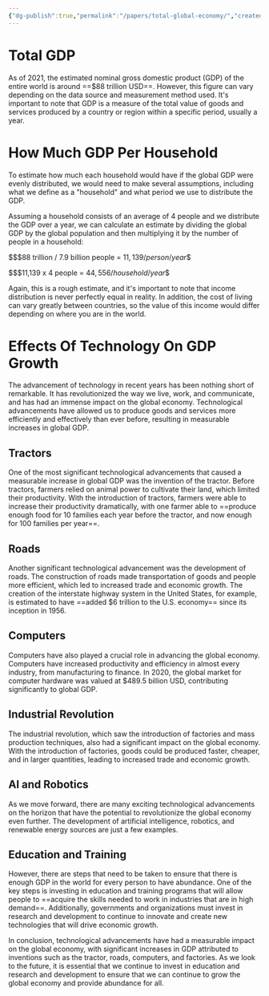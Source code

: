 ```yaml
---
{"dg-publish":true,"permalink":"/papers/total-global-economy/","created":"Apr 19, 2023, 9:03 AM","updated":""}
---
```



# Total GDP

As of 2021, the estimated nominal gross domestic product (GDP) of the entire world is around ==$88 trillion USD==. However, this figure can vary depending on the data source and measurement method used. It's important to note that GDP is a measure of the total value of goods and services produced by a country or region within a specific period, usually a year.

# How Much GDP Per Household

To estimate how much each household would have if the global GDP were evenly distributed, we would need to make several assumptions, including what we define as a "household" and what period we use to distribute the GDP.

Assuming a household consists of an average of 4 people and we distribute the GDP over a year, we can calculate an estimate by dividing the global GDP by the global population and then multiplying it by the number of people in a household:

$$$88 trillion / 7.9 billion people = $11,139 / person / year$$

$$$11,139 x 4 people = $44,556 / household / year$$

Again, this is a rough estimate, and it's important to note that income distribution is never perfectly equal in reality. In addition, the cost of living can vary greatly between countries, so the value of this income would differ depending on where you are in the world.

# Effects Of Technology On GDP Growth

The advancement of technology in recent years has been nothing short of remarkable. It has revolutionized the way we live, work, and communicate, and has had an immense impact on the global economy. Technological advancements have allowed us to produce goods and services more efficiently and effectively than ever before, resulting in measurable increases in global GDP.

## Tractors
One of the most significant technological advancements that caused a measurable increase in global GDP was the invention of the tractor. Before tractors, farmers relied on animal power to cultivate their land, which limited their productivity. With the introduction of tractors, farmers were able to increase their productivity dramatically, with one farmer able to ==produce enough food for 10 families each year before the tractor, and now enough for 100 families per year==.

## Roads

Another significant technological advancement was the development of roads. The construction of roads made transportation of goods and people more efficient, which led to increased trade and economic growth. The creation of the interstate highway system in the United States, for example, is estimated to have ==added $6 trillion to the U.S. economy== since its inception in 1956.

## Computers

Computers have also played a crucial role in advancing the global economy. Computers have increased productivity and efficiency in almost every industry, from manufacturing to finance. In 2020, the global market for computer hardware was valued at $489.5 billion USD, contributing significantly to global GDP.

## Industrial Revolution

The industrial revolution, which saw the introduction of factories and mass production techniques, also had a significant impact on the global economy. With the introduction of factories, goods could be produced faster, cheaper, and in larger quantities, leading to increased trade and economic growth.

## AI and Robotics

As we move forward, there are many exciting technological advancements on the horizon that have the potential to revolutionize the global economy even further. The development of artificial intelligence, robotics, and renewable energy sources are just a few examples.

## Education and Training

However, there are steps that need to be taken to ensure that there is enough GDP in the world for every person to have abundance. One of the key steps is investing in education and training programs that will allow people to ==acquire the skills needed to work in industries that are in high demand==. Additionally, governments and organizations must invest in research and development to continue to innovate and create new technologies that will drive economic growth.

In conclusion, technological advancements have had a measurable impact on the global economy, with significant increases in GDP attributed to inventions such as the tractor, roads, computers, and factories. As we look to the future, it is essential that we continue to invest in education and research and development to ensure that we can continue to grow the global economy and provide abundance for all.